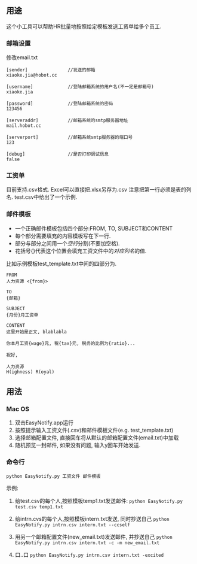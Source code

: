 ## 用途 ##

这个小工具可以帮助HR批量地按照给定模板发送工资单给多个员工.

<!--### 环境配置 ###-->

<!--####Mac OSX####-->

<!--1. 安装pip-->
<!--`brew install pip`-->


<!--####Windows####-->

<!--1. 安装python-->


### 邮箱设置 ###

修改email.txt

````
[sender]               //发送的邮箱
xiaoke.jia@hobot.cc

[username]             //登陆邮箱系统的用户名(不一定是邮箱号)
xiaoke.jia

[password]             //登陆邮箱系统的密码
123456

[serveraddr]           //邮箱系统的smtp服务器地址
mail.hobot.cc

[serverport]           //邮箱系统smtp服务器的端口号
123

[debug]                //是否打印调试信息
false
````

### 工资单 ###

目前支持.csv格式. Excel可以直接把.xlsx另存为.csv
注意把第一行必须是表的列名. test.csv中给出了一个示例.

### 邮件模板 ###

* 一个正确邮件模板包括四个部分:FROM, TO, SUBJECT和CONTENT
* 每个部分需要填充的内容模板写在下一行. 
* 部分与部分之间用一个*空行*分割(不要加空格). 
* 花括号{}代表这个位置会填充工资文件中的*对应列名*的值. 

比如示例模板test_template.txt中间的四部分为. 

````````
FROM
人力资源 <{from}>

TO
{邮箱}

SUBJECT
{月份}月工资单

CONTENT
这里开始是正文, blablabla

你本月工资{wage}元, 税{tax}元, 税务的比例为{ratio}...

祝好,

人力资源
H(ighness) R(oyal)

````````

## 用法 ##

### Mac OS ###

1. 双击EasyNotify.app运行
2. 按照提示输入工资文件(.csv)和邮件模板文件(e.g. test_template.txt)
3. 选择邮箱配置文件, 直接回车将从默认的邮箱配置文件(email.txt)中加载
4. 随机预览一封邮件, 如果没有问题, 输入y回车开始发送.

### 命令行 ###
`python EasyNotify.py 工资文件 邮件模板`

示例:

1. 给test.csv的每个人,按照模板temp1.txt发送邮件: 
`python EasyNotify.py test.csv temp1.txt` 

2. 给intrn.cvs的每个人,按照模板intern.txt发送, 同时抄送自己 
`python EasyNotify.py intrn.csv intern.txt --ccself`

3. 用另一个邮箱配置文件(new_email.txt)发送邮件, 并抄送自己 
`python EasyNotify.py intrn.csv intern.txt -c -m new_email.txt`

4. 口..口 
`python EasyNotify.py intrn.csv intern.txt -excited`


